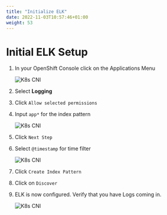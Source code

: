 ```yaml
---
title: "Initialize ELK"
date: 2022-11-03T10:57:46+01:00
weight: 53
---
```


# Initial ELK Setup



1. In your OpenShift Console click on the Applications Menu
	
	![K8s CNI](/cp4waiops-training/pics/14_elk.png)

1. Select **Logging**

1. Click `Allow selected permissions`




1. Input `app*` for the index pattern
	
	![K8s CNI](/cp4waiops-training/pics/15_elk.png)
	
1. Click `Next Step`

1. Select `@timestamp` for time filter
	
	![K8s CNI](/cp4waiops-training/pics/16_elk.png)
	
1. Click `Create Index Pattern`

1. Click on `Discover`

1. ELK is now configured. Verify that you have Logs coming in.
	
	![K8s CNI](/cp4waiops-training/pics/17_elk.png)
	
	

	